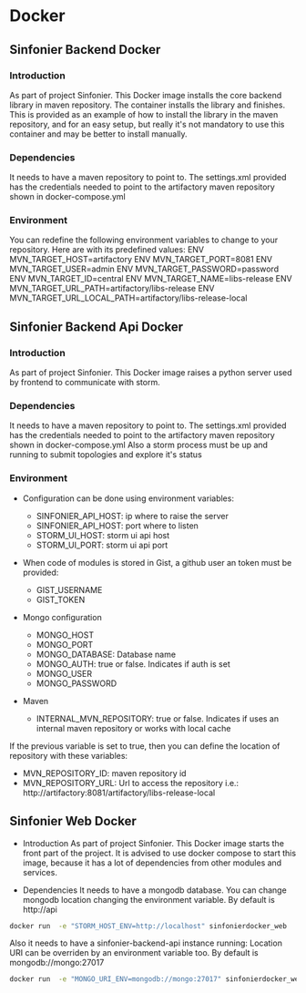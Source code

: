 # Docker
## Sinfonier Backend Docker 

### Introduction
As part of project Sinfonier. This Docker image installs the core backend library in maven repository. The container installs the library and finishes. This is provided as an example of how to install the library in the maven repository, and for an easy setup, but really it's not mandatory to use this container and may be better to install manually.

### Dependencies
It needs to have a maven repository to point to. The settings.xml provided has the credentials needed to point to the artifactory maven repository shown in docker-compose.yml

### Environment
You can redefine the following environment variables to change to your repository. Here are with its predefined values:
    ENV MVN_TARGET_HOST=artifactory
    ENV MVN_TARGET_PORT=8081
    ENV MVN_TARGET_USER=admin
    ENV MVN_TARGET_PASSWORD=password
    ENV MVN_TARGET_ID=central
    ENV MVN_TARGET_NAME=libs-release
    ENV MVN_TARGET_URL_PATH=artifactory/libs-release
    ENV MVN_TARGET_URL_LOCAL_PATH=artifactory/libs-release-local

## Sinfonier Backend Api Docker

### Introduction
As part of project Sinfonier. This Docker image raises a python server used by frontend to communicate with storm.

### Dependencies
It needs to have a maven repository to point to. The settings.xml provided has the credentials needed to point to the artifactory maven repository shown in docker-compose.yml
Also a storm process must be up and running to submit topologies and explore it's status

### Environment
* Configuration can be done using environment variables:
    * SINFONIER_API_HOST: ip where to raise the server
    * SINFONIER_API_HOST: port where to listen
    * STORM_UI_HOST: storm ui api host
    * STORM_UI_PORT: storm ui api port

* When code of modules is stored in Gist, a github user an token must be provided:
    * GIST_USERNAME
    * GIST_TOKEN

* Mongo configuration
    * MONGO_HOST
    * MONGO_PORT
    * MONGO_DATABASE: Database name
    * MONGO_AUTH: true or false. Indicates if auth is set
    * MONGO_USER
    * MONGO_PASSWORD

* Maven
    * INTERNAL_MVN_REPOSITORY: true or false. Indicates if uses an internal maven repository or works with local cache
    
If the previous variable is set to true, then you can define the location of repository with these variables:
* MVN_REPOSITORY_ID: maven repository id
* MVN_REPOSITORY_URL: Url to access the repository i.e.: http://artifactory:8081/artifactory/libs-release-local

## Sinfonier Web Docker 

* Introduction
As part of project Sinfonier. This Docker image starts the front part of the project. It is advised to use docker compose to 
start this image, because it has a lot of dependencies from other modules and services.

* Dependencies
It needs to have a mongodb database. You can change mongodb location changing the environment variable. By default is http://api
```sh
docker run  -e "STORM_HOST_ENV=http://localhost" sinfonierdocker_web
```
Also it needs to have a sinfonier-backend-api instance running:
Location URI can be overriden by an environment variable too. By default is mongodb://mongo:27017
```sh
docker run  -e "MONGO_URI_ENV=mongodb://mongo:27017" sinfonierdocker_web
```
